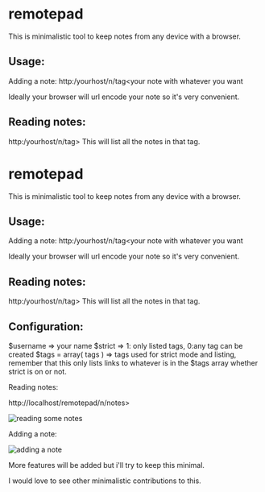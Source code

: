 remotepad
=========

This is minimalistic tool to keep notes from any device with a browser.


Usage:
-----------------------
Adding a note:
http:/yourhost/n/tag<your note with whatever you want

Ideally your browser will url encode your note so it's very convenient.

Reading notes:
-----------------------
http:/yourhost/n/tag>
This will list all the notes in that tag.

remotepad
=========

This is minimalistic tool to keep notes from any device with a browser.


Usage:
-----------------------
Adding a note:
http:/yourhost/n/tag<your note with whatever you want

Ideally your browser will url encode your note so it's very convenient.

Reading notes:
-----------------------
http:/yourhost/n/tag>
This will list all the notes in that tag.

Configuration:
-----------------------
$username => your name
$strict => 1: only listed tags, 0:any tag can be created
$tags = array( tags ) => tags used for strict mode and listing, remember that this only lists links to whatever is in the $tags array whether strict is on or not.

Reading notes:

http://localhost/remotepad/n/notes>

<img src="http://i.imgur.com/HDZ4D2R.png" title="reading some notes"/>

Adding a note:

<img src="http://i.imgur.com/xJOZDV5.png" title="adding a note"/>

More features will be added but i'll try to keep this minimal.

I would love to see other minimalistic contributions to this.
